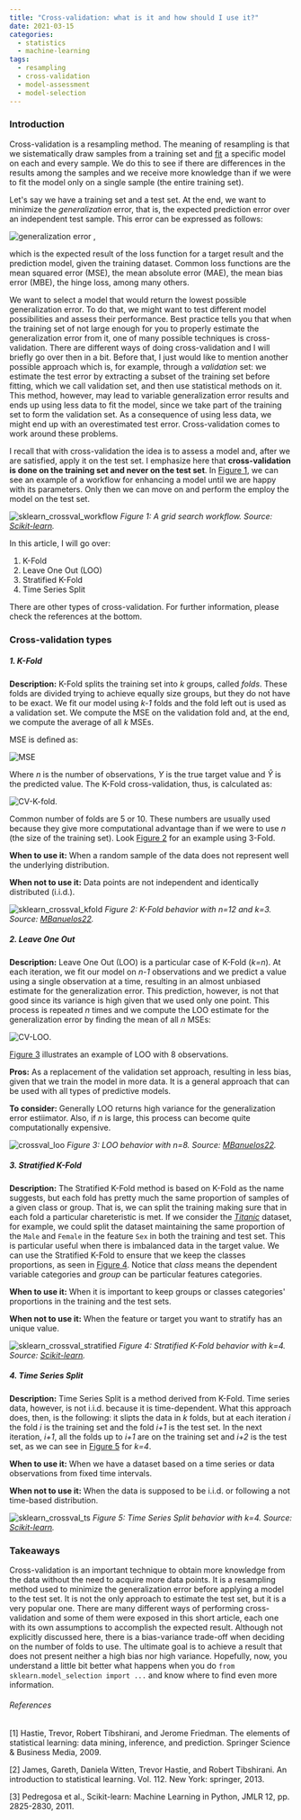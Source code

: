 ```yaml
---
title: "Cross-validation: what is it and how should I use it?"
date: 2021-03-15
categories:
  - statistics
  - machine-learning
tags:
  - resampling
  - cross-validation
  - model-assessment
  - model-selection
---
```


### Introduction

Cross-validation is a resampling method. The meaning of resampling is that we sistematically draw samples from a training set and [fit][fit-wiki] a specific model on each and every sample. We do this to see if there are differences in the results among the samples and we receive more knowledge than if we were to fit the model only on a single sample (the entire training set).

Let's say we have a training set and a test set. At the end, we want to minimize the *generalization* error, that is, the expected prediction error over an independent test sample. This error can be expressed as follows:

![generalization error](https://latex.codecogs.com/svg.latex?\Large&space;Err_{\mathcal{D}}=\mathbb{E}[\mathcal{L}(Y,\hat{f}(X))\mid\mathcal{D}]) ,

which is the expected result of the loss function for a target result and the prediction model, given the training dataset. Common loss functions are the mean squared error (MSE), the mean absolute error (MAE), the mean bias error (MBE), the hinge loss, among many others.

We want to select a model that would return the lowest possible generalization error. To do that, we might want to test different model possibilities and assess their performance. Best practice tells you that when the training set of not large enough for you to properly estimate the generalization error from it, one of many possible techniques is cross-validation. There are different ways of doing cross-validation and I will briefly go over then in a bit. Before that, I just would like to mention another possible approach which is, for example, through a *validation* set: we estimate the test error by extracting a subset of the training set before fitting, which we call validation set, and then use statistical methods on it. This method, however, may lead to variable generalization error results and ends up using less data to fit the model, since we take part of the training set to form the validation set. As a consequence of using less data, we might end up with an overestimated test error. Cross-validation comes to work around these problems.

I recall that with cross-validation the idea is to assess a model and, after we are satisfied, apply it on the test set. I emphasize here that **cross-validation is done on the training set and never on the test set**. In [Figure 1](#Figure_1), we can see an example of a workflow for enhancing a model until we are happy with its parameters. Only then we can move on and perform the employ the model on the test set.

![sklearn_crossval_workflow](https://scikit-learn.org/stable/_images/grid_search_workflow.png)
<a name="Figure_1"></a>
*Figure 1: A grid search workflow. Source: [Scikit-learn][sklearn-cv].*

In this article, I will go over:
1. K-Fold
2. Leave One Out (LOO)
3. Stratified K-Fold
4. Time Series Split

There are other types of cross-validation. For further information, please check the references at the bottom.

### Cross-validation types

##### 1. K-Fold

**Description:** K-Fold splits the training set into *k* groups, called *folds*. These folds are divided trying to achieve equally size groups, but they do not have to be exact. We fit our model using *k-1* folds and the fold left out is used as a validation set. We compute the MSE on the validation fold and, at the end, we compute the average of all *k* MSEs. 

MSE is defined as:

![MSE](https://wikimedia.org/api/rest_v1/media/math/render/svg/e258221518869aa1c6561bb75b99476c4734108e)

Where *n* is the number of observations, *Y* is the true target value and *Ŷ* is the predicted value. The K-Fold cross-validation, thus, is calculated as:

![CV-K-fold](https://latex.codecogs.com/svg.latex?\Large&space;CV_{k}=\frac{1}{k}\sum_{i=1}^{k}MSE_i).

Common number of folds are 5 or 10. These numbers are usually used because they give more computational advantage than if we were to use *n* (the size of the training set). Look [Figure 2](#Figure_2) for an example using 3-Fold.

**When to use it:** When a random sample of the data does not represent well the underlying distribution.

**When not to use it:** Data points are not independent and identically distributed (i.i.d.).


![sklearn_crossval_kfold](https://upload.wikimedia.org/wikipedia/commons/thumb/4/4b/KfoldCV.gif/1597px-KfoldCV.gif)
<a name="Figure_2"></a>
*Figure 2: K-Fold behavior with n=12 and k=3. <br> Source: [MBanuelos22][kfold-wiki].*

##### 2. Leave One Out

**Description:** Leave One Out (LOO) is a particular case of K-Fold (*k=n*). At each iteration, we fit our model on *n-1* observations and we predict a value using a single observation at a time, resulting in an almost unbiased estimate for the generalization error. This prediction, however, is not that good since its variance is high given that we used only one point. This process is repeated *n* times and we compute the LOO estimate for the generalization error by finding the mean of all *n* MSEs:

![CV-LOO](https://latex.codecogs.com/svg.latex?\Large&space;CV_{n}=\frac{1}{n}\sum_{i=1}^{n}MSE_i).

[Figure 3](#Figure_3) illustrates an example of LOO with 8 observations.

**Pros:** As a replacement of the validation set approach, resulting in less bias, given that we train the model in more data. It is a general approach that can be used with all types of predictive models.

**To consider:** Generally LOO returns high variance for the generalization error estiimator. Also, if *n* is large, this process can become quite computationally expensive.

![crossval_loo](https://upload.wikimedia.org/wikipedia/commons/c/c7/LOOCV.gif)
<a name="Figure_3"></a>
*Figure 3: LOO behavior with n=8. Source: [MBanuelos22][loo-wiki].*
##### 3. Stratified K-Fold

**Description:** The Stratified K-Fold method is based on K-Fold as the name suggests, but each fold has pretty much the same proportion of samples of a given class or group. That is, we can split the training making sure that in each fold a particular chareteristic is met. If we consider the [*Titanic*][titanic] dataset, for example, we could split the dataset maintaining the same proportion of the `Male` and `Female` in the feature `Sex` in both the training and test set. This is particular useful when there is imbalanced data in the target value. We can use the Stratified K-Fold to ensure that we keep the classes proportions, as seen in [Figure 4](#Figure_4). Notice that *class* means the dependent variable categories and *group* can be particular features categories.

**When to use it:** When it is important to keep groups or classes categories' proportions in the training and the test sets.

**When not to use it:** When the feature or target you want to stratify has an unique value.

![sklearn_crossval_stratified](https://scikit-learn.org/stable/_images/sphx_glr_plot_cv_indices_0071.png)
<a name="Figure_4"></a>
*Figure 4:  Stratified K-Fold behavior with k=4. Source: [Scikit-learn][sklearn-cv].*
##### 4. Time Series Split

**Description:** Time Series Split is a method derived from K-Fold. Time series data, however, is not i.i.d. because it is time-dependent. What this approach does, then, is the following: it slipts the data in *k* folds, but at each iteration *i* the fold *i* is the training set and the fold *i+1* is the test set. In the next iteration, *i+1*, all the folds up to *i+1* are on the training set and *i+2* is the test set, as we can see in [Figure 5](#Figure_5) for *k=4*.


**When to use it:** When we have a dataset based on a time series or data observations from fixed time intervals.

**When not to use it:** When the data is supposed to be i.i.d. or following a not time-based distribution.


![sklearn_crossval_ts](https://scikit-learn.org/stable/_images/sphx_glr_plot_cv_indices_0101.png)
<a name="Figure_5"></a>
*Figure 5: Time Series Split behavior with k=4. Source: [Scikit-learn][sklearn-cv].*

### Takeaways

Cross-validation is an important technique to obtain more knowledge from the data without the need to acquire more data points. It is a resampling method used to minimize the generalization error before applying a model to the test set. It is not the only approach to estimate the test set, but it is a very popular one. There are many different ways of performing cross-validation and some of them were exposed in this short article, each one with its own assumptions to accomplish the expected result. Although not explicitly discussed here, there is a bias-variance trade-off when deciding on the number of folds to use. The ultimate goal is to achieve a result that does not present neither a high bias nor high variance. Hopefully, now, you understand a little bit better what happens when you do `from sklearn.model_selection import ...` and know where to find even more information.

###### References

[1] Hastie, Trevor, Robert Tibshirani, and Jerome Friedman. The elements of statistical learning: data mining, inference, and prediction. Springer Science & Business Media, 2009.

[2] James, Gareth, Daniela Witten, Trevor Hastie, and Robert Tibshirani. An introduction to statistical learning. Vol. 112. New York: springer, 2013.

[3] Pedregosa et al., Scikit-learn: Machine Learning in Python, JMLR 12, pp. 2825-2830, 2011.



[fit-wiki]: https://www.datarobot.com/wiki/fitting/
[sklearn-cv]: https://scikit-learn.org/stable/modules/cross_validation.html
[kfold-wiki]: https://commons.wikimedia.org/wiki/File:KfoldCV.gif
[loo-wiki]: https://commons.wikimedia.org/wiki/File:LOOCV.gif#/media/File:LOOCV.gif
[titanic]: https://www.kaggle.com/c/titanic/data